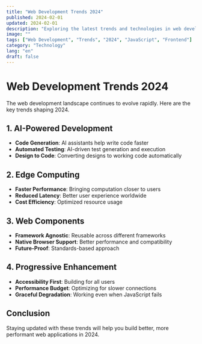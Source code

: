 ```yaml
---
title: "Web Development Trends 2024"
published: 2024-02-01
updated: 2024-02-01
description: "Exploring the latest trends and technologies in web development for 2024"
image: ""
tags: ["Web Development", "Trends", "2024", "JavaScript", "Frontend"]
category: "Technology"
lang: "en"
draft: false
---
```


# Web Development Trends 2024

The web development landscape continues to evolve rapidly. Here are the key trends shaping 2024.

## 1. AI-Powered Development

- **Code Generation**: AI assistants help write code faster
- **Automated Testing**: AI-driven test generation and execution
- **Design to Code**: Converting designs to working code automatically

## 2. Edge Computing

- **Faster Performance**: Bringing computation closer to users
- **Reduced Latency**: Better user experience worldwide
- **Cost Efficiency**: Optimized resource usage

## 3. Web Components

- **Framework Agnostic**: Reusable across different frameworks
- **Native Browser Support**: Better performance and compatibility
- **Future-Proof**: Standards-based approach

## 4. Progressive Enhancement

- **Accessibility First**: Building for all users
- **Performance Budget**: Optimizing for slower connections
- **Graceful Degradation**: Working even when JavaScript fails

## Conclusion

Staying updated with these trends will help you build better, more performant web applications in 2024.
